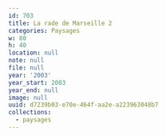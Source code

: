 ```yaml
---
id: 703
title: La rade de Marseille 2
categories: Paysages
w: 80
h: 40
location: null
note: null
file: null
year: '2003'
year_start: 2003
year_end: null
image: null
uuid: d7239b03-e70e-464f-aa2e-a223963048b7
collections:
  - paysages
---
```


